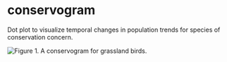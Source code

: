 # conservogram
Dot plot to visualize temporal changes in population trends for species of conservation concern.

![Figure 1. A conservogram for grassland birds.](https://github.com/mikeallen-eco/conservogram/tree/master/scripts/conservogram_grassland_birds.jpg)
